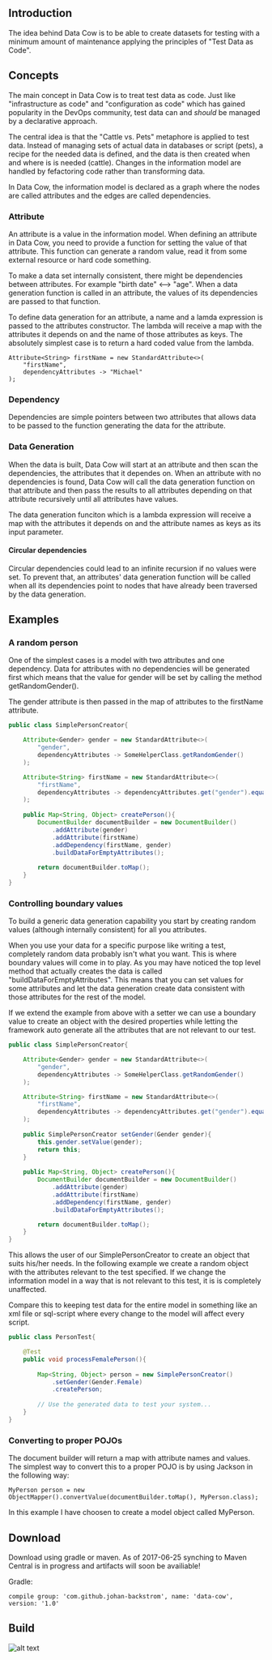 ## Introduction

The idea behind Data Cow is to be able to create datasets for testing with a minimum amount of maintenance applying the
principles of "Test Data as Code".

## Concepts

The main concept in Data Cow is to treat test data as code. Just like "infrastructure as code" and "configuration as code"
which has gained popularity in the DevOps community, test data can and *should* be managed by a declarative approach. 

The central idea is that the "Cattle vs. Pets" metaphore is applied to test data. Instead of managing sets of actual
data in databases or script (pets), a recipe for the needed data is defined, and the data is then created when and where
is is needed (cattle). Changes in the information model are handled by fefactoring code rather than transforming data.

In Data Cow, the information model is declared as a graph where the nodes are called attributes and the edges are called 
dependencies.

### Attribute

An attribute is a value in the information model. When defining an attribute in Data Cow, you need to provide a function
for setting the value of that attribute. This function can generate a random value, read it from some external resource or
hard code something.

To make a data set internally consistent, there might be dependencies between attributes. For example "birth date" <--> "age".
When a data generation function is called in an attribute, the values of its dependencies are passed to that function.

To define data generation for an attribute, a name and a lamda expression is passed to the attributes constructor. The lambda
will receive a map with the attributes it depends on and the name of those attributes as keys. The absolutely simplest case is 
to return a hard coded value from the lambda.

```
Attribute<String> firstName = new StandardAttribute<>(
    "firstName",
    dependencyAttributes -> "Michael"
);
```

### Dependency

Dependencies are simple pointers between two attributes that allows data to be passed to the function generating the data 
for the attribute.

### Data Generation

When the data is built, Data Cow will start at an attribute and then scan the dependencies, the attributes that
it dependes on. When an attribute with no dependencies is found, Data Cow will call the 
data generation function on that attribute and then pass the results to all attributes depending on that attribute recursively
until all attributes have values.

The data generation funciton which is a lambda expression will receive a map with the attributes it depends on and the 
attribute names as keys as its input parameter.

#### Circular dependencies

Circular dependencies could lead to an infinite recursion if no values were set. To prevent that, an attributes' data 
generation function will be called when all its dependencies point to nodes that have already been traversed by the 
data generation.

## Examples

### A random person

One of the simplest cases is a model with two attributes and one dependency. Data for attributes with no dependencies will
be generated first which means that the value for gender will be set by calling the method getRandomGender().

The gender attribute is then passed in the map of attributes to the firstName attribute.

```java
public class SimplePersonCreator{

    Attribute<Gender> gender = new StandardAttribute<>(
        "gender",
        dependencyAttributes -> SomeHelperClass.getRandomGender()
    );

    Attribute<String> firstName = new StandardAttribute<>(
        "firstName",
        dependencyAttributes -> dependencyAttributes.get("gender").equals(Gender.Female) ? "Mariah" : "Michael"
    );
    
    public Map<String, Object> createPerson(){
        DocumentBuilder documentBuilder = new DocumentBuilder()
            .addAttribute(gender)
            .addAttribute(firstName)
            .addDependency(firstName, gender)
            .buildDataForEmptyAttributes();
    
        return documentBuilder.toMap();
    }
}
```


### Controlling boundary values

To build a generic data generation capability you start by creating random values (although internally consistent) 
for all you attributes.

When you use your data for a specific purpose like writing a test, completely random data probably isn't what you want. This
is where boundary values will come in to play. As you may have noticed the top level method that actually creates the data is called
"buildDataForEmptyAttributes". This means that you can set values for some attributes and let the data generation create data
consistent with those attributes for the rest of the model.

If we extend the example from above with a setter we can use a boundary value to create an object with the desired properties
while letting the framework auto generate all the attributes that are not relevant to our test.

```java
public class SimplePersonCreator{

    Attribute<Gender> gender = new StandardAttribute<>(
        "gender",
        dependencyAttributes -> SomeHelperClass.getRandomGender()
    );

    Attribute<String> firstName = new StandardAttribute<>(
        "firstName",
        dependencyAttributes -> dependencyAttributes.get("gender").equals(Gender.Female) ? "Mariah" : "Michael"
    );
    
    public SimplePersonCreator setGender(Gender gender){
        this.gender.setValue(gender);
        return this;
    }
    
    public Map<String, Object> createPerson(){
        DocumentBuilder documentBuilder = new DocumentBuilder()
            .addAttribute(gender)
            .addAttribute(firstName)
            .addDependency(firstName, gender)
            .buildDataForEmptyAttributes();

        return documentBuilder.toMap();
    }
}
```

This allows the user of our SimplePersonCreator to create an object that suits his/her needs. In the following example
we create a random object with the attributes relevant to the test specified. If we change the information model in a way
that is not relevant to this test, it is is completely unaffected. 

Compare this to keeping test data for the entire model in something like an xml file or sql-script where every change
  to the model will affect every script.

```java
public class PersonTest{

    @Test
    public void processFemalePerson(){
        
        Map<String, Object> person = new SimplePersonCreator()
            .setGender(Gender.Female)
            .createPerson;
            
        // Use the generated data to test your system...
    }
}
```

### Converting to proper POJOs

The document builder will return a map with attribute names and values. The simplest way to convert this to a proper POJO
is by using Jackson in the following way:

```
MyPerson person = new ObjectMapper().convertValue(documentBuilder.toMap(), MyPerson.class);
```

In this example I have choosen to create a model object called MyPerson. 

## Download

Download using gradle or maven. As of 2017-06-25 synching to Maven Central is in progress and artifacts will soon be availiable!

Gradle:

```
compile group: 'com.github.johan-backstrom', name: 'data-cow', version: '1.0'
```

## Build

![alt text](https://travis-ci.org/johan-backstrom/data-cow.svg?branch=master "Curent build status")
